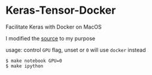 # Keras-Tensor-Docker
Facilitate Keras with Docker on MacOS

I modified the [source](https://github.com/fchollet/keras/tree/master/docker) to my purpose

usage: control `GPU` flag, unset or `0` will use `docker` instead

	$ make notebook GPU=0
	$ make ipython